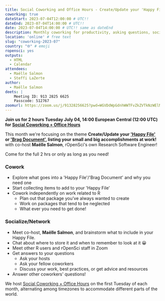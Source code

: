 ```yaml
---
title: Social Coworking and Office Hours - Create/Update your 'Happy File'/'Brag Document'!
coworking: true
dateStart: 2023-07-04T12:00:00 # UTC!!
dateEnd: 2023-07-04T14:00:00 # UTC!!
date: 2023-07-04T14:00:00 # UTC!! same as dateEnd
description: Monthly coworking for productivity, asking questions, socializing
location: 'online' # free text
slug: "coworking-2023-07"
country: "🌐" # emoji
ropensci: yes
outputs:
  - HTML
  - Calendar
attendees:
  - Maëlle Salmon
  - Steffi LaZerte
author:
  - Maëlle Salmon
deets: |
    Meeting ID: 913 2825 6625
    Passcode: 512767
zoomurl: https://zoom.us/j/91328256625?pwd=WGVDdWpGdnhWWTFvZkZVTkNzWElNQT09
---
```


<!--
```{r}
d <- lubridate::ymd_hms('2023-07-04 14:00:00', tz = 'Europe/Paris')
lubridate::with_tz(d, 'UTC')
lubridate::with_tz(d, 'America/Winnipeg')
```
-->

**Join us for 2 hours Tuesday July 04, 14:00 European Central (12:00 UTC) for 
[Social Coworking + Office Hours](/blog/2023/06/21/coworking/)**

This month we're focusing on the theme **Create/Update your ['Happy File'](https://twitter.com/JennyBryan/status/1582862196870373377) or ['Brag Document'](https://jvns.ca/blog/brag-documents/), listing your small and big accomplishments at work!** 
with co-host **Maëlle Salmon**, rOpenSci's own Research Software Engineer!

Come for the full 2 hrs or only as long as you need!

### Cowork

- Explore what goes into a 'Happy File'/'Brag Document' and why you need one
- Start collecting items to add to your 'Happy File'
- Cowork independently on work related to R
    - Plan out that package you’ve always wanted to create
    - Work on packages that tend to be neglected
    - What ever you need to get done!

### Socialize/Network

- Meet co-host, **Maëlle Salmon**, and brainstorm what to include in your Happy File.
- Chat about where to store it and when to remember to look at it 😀
- Meet other R users and rOpenSci staff in Zoom
- Get answers to your questions
    - Ask your hosts
    - Ask your fellow coworkers
    - Discuss your work, best practices, or get advice and resources
- Answer other coworkers' questions!

We host 
[Social Coworking + Office Hours](/blog/2023/06/21/coworking/) 
on the first Tuesday of each month, alternating among timezones to 
accommodate different parts of the world.
